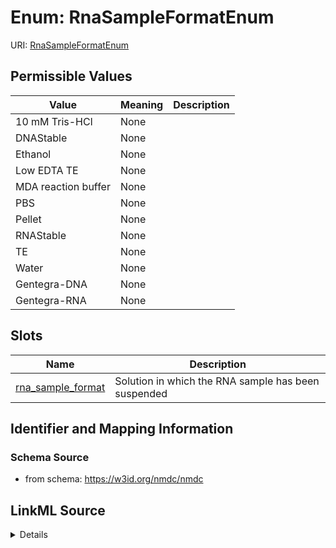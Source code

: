 # Enum: RnaSampleFormatEnum



URI: [RnaSampleFormatEnum](RnaSampleFormatEnum.md)

## Permissible Values

| Value | Meaning | Description |
| --- | --- | --- |
| 10 mM Tris-HCl | None |  |
| DNAStable | None |  |
| Ethanol | None |  |
| Low EDTA TE | None |  |
| MDA reaction buffer | None |  |
| PBS | None |  |
| Pellet | None |  |
| RNAStable | None |  |
| TE | None |  |
| Water | None |  |
| Gentegra-DNA | None |  |
| Gentegra-RNA | None |  |




## Slots

| Name | Description |
| ---  | --- |
| [rna_sample_format](rna_sample_format.md) | Solution in which the RNA sample has been suspended |






## Identifier and Mapping Information







### Schema Source


* from schema: https://w3id.org/nmdc/nmdc




## LinkML Source

<details>
```yaml
name: rna_sample_format_enum
from_schema: https://w3id.org/nmdc/nmdc
rank: 1000
permissible_values:
  10 mM Tris-HCl:
    text: 10 mM Tris-HCl
  DNAStable:
    text: DNAStable
  Ethanol:
    text: Ethanol
  Low EDTA TE:
    text: Low EDTA TE
  MDA reaction buffer:
    text: MDA reaction buffer
  PBS:
    text: PBS
  Pellet:
    text: Pellet
  RNAStable:
    text: RNAStable
  TE:
    text: TE
  Water:
    text: Water
  Gentegra-DNA:
    text: Gentegra-DNA
  Gentegra-RNA:
    text: Gentegra-RNA

```
</details>